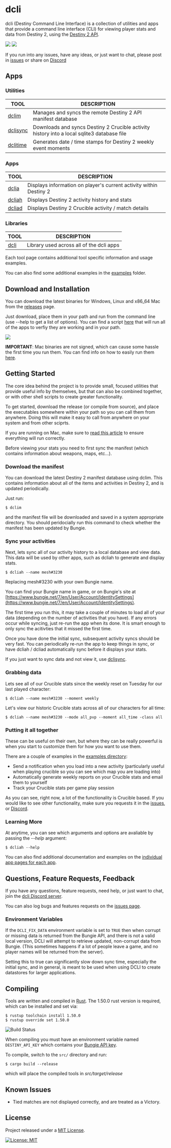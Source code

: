 # dcli

dcli (Destiny Command Line Interface) is a collection of utilities and apps that provide a command line interface (CLI) for viewing player stats and data from Destiny 2, using the [Destiny 2 API](https://github.com/Bungie-net/api).

[![](images/dcliah_x_sm.png)](images/dcliah.png)
[![](images/dcliad_x_sm.png)](images/dcliad.png)

If you run into any issues, have any ideas, or just want to chat, please post in [issues](https://github.com/mikechambers/dcli/issues) or share on [Discord](https://discord.gg/2Y8bV2Mq3p)

## Apps

### Utilities

| TOOL                                                                    | DESCRIPTION                                                                                |
| ----------------------------------------------------------------------- | ------------------------------------------------------------------------------------------ |
| [dclim](https://github.com/mikechambers/dcli/tree/main/src/dclim)       | Manages and syncs the remote Destiny 2 API manifest database                               |
| [dclisync](https://github.com/mikechambers/dcli/tree/main/src/dclisync) | Downloads and syncs Destiny 2 Crucible activity history into a local sqlite3 database file |
| [dclitime](https://github.com/mikechambers/dcli/tree/main/src/dclitime) | Generates date / time stamps for Destiny 2 weekly event moments                            |

### Apps

| TOOL                                                                | DESCRIPTION                                                        |
| ------------------------------------------------------------------- | ------------------------------------------------------------------ |
| [dclia](https://github.com/mikechambers/dcli/tree/main/src/dclia)   | Displays information on player's current activity within Destiny 2 |
| [dcliah](https://github.com/mikechambers/dcli/tree/main/src/dcliah) | Displays Destiny 2 activity history and stats                      |
| [dcliad](https://github.com/mikechambers/dcli/tree/main/src/dcliad) | Displays Destiny 2 Crucible activity / match details               |

### Libraries

| TOOL                                                            | DESCRIPTION                              |
| --------------------------------------------------------------- | ---------------------------------------- |
| [dcli](https://github.com/mikechambers/dcli/tree/main/src/dcli) | Library used across all of the dcli apps |

Each tool page contains additional tool specific information and usage examples.

You can also find some additional examples in the [examples](examples/) folder.

## Download and Installation

You can download the latest binaries for Windows, Linux and x86_64 Mac from the [releases](https://github.com/mikechambers/dcli/releases/latest) page.

Just download, place them in your path and run from the command line (use --help to get a list of options). You can find a script [here](https://github.com/mikechambers/dcli/blob/main/tests/) that will run all of the apps to verfiy they are working and in your path.

[![](https://img.shields.io/github/v/release/mikechambers/dcli?style=social)](https://github.com/mikechambers/dcli/releases/latest)

**IMPORTANT**: Mac binaries are not signed, which can cause some hassle the first time you run them. You can find info on how to easily run them [here](https://github.com/mikechambers/dcli/wiki/Running-dcli-tools-on-Mac-OS-X).

## Getting Started

The core idea behind the project is to provide small, focused utilities that provide useful info by themselves, but that can also be combined together, or with other shell scripts to create greater functionality.

To get started, download the release (or compile from source), and place the executables somewhere within your path so you can call them from anywhere. Doing this will make it easy to call from anywhere on your system and from other sciprts.

If you are running on Mac, make sure to [read this article](https://github.com/mikechambers/dcli/wiki/Running-dcli-tools-on-Mac-OS-X) to ensure everything will run correctly.

Before viewing your stats you need to first sync the manifest (which contains information about weapons, maps, etc...).

### Download the manifest

You can download the latest Destiny 2 manifest database using dclim. This contains information about all of the items and activities in Destiny 2, and is updated periodically.

Just run:

```
$ dclim
```

and the manifest file will be downloaded and saved in a system appropriate directory. You should peridocially run this command to check whether the manifest has been updated by Bungie.

### Sync your activities

Next, lets sync all of our activity history to a local database and view data. This data will be used by other apps, such as dcliah to generate and display stats.

```
$ dcliah --name mesh#3230
```

Replacing mesh#3230 with your own Bungie name.

You can find your Bungie name in game, or on Bungie's site at [https://www.bungie.net/7/en/User/Account/IdentitySettings](https://www.bungie.net/7/en/User/Account/IdentitySettings).

The first time you run this, it may take a couple of minutes to load all of your data (depending on the number of activities that you have). If any errors occur while syncing, just re-run the app when its done. It is smart enough to only sync the acitivties that it missed the first time.

Once you have done the initial sync, subsequent activity syncs should be very fast. You can periodically re-run the app to keep things in sync, or have dcliah / dcliad automatically sync before it displays your stats.

If you just want to sync data and not view it, use [dclisync](https://github.com/mikechambers/dcli/tree/main/src/dclisync).

### Grabbing data

Lets see all of our Crucible stats since the weekly reset on Tuesday for our last played character:

```
$ dcliah --name mesh#3230 --moment weekly
```

Let's view our historic Crucible stats across all of our characters for all time:

```
$ dcliah --name mesh#3230 --mode all_pvp --moment all_time -class all
```

### Putting it all together

These can be useful on their own, but where they can be really powerful is when you start to customize them for how you want to use them.

There are a couple of examples in the [examples directory](https://github.com/mikechambers/dcli/tree/main/examples):

- Send a notification when you load into a new activity (particularly useful when playing crucible so you can see which map you are loading into)
- Automatically generate weekly reports on your Crucible stats and email them to yourself
- Track your Crucible stats per game play session

As you can see, right now, a lot of the functionality is Crucible based. If you would like to see other functionality, make sure you requests it in the [issues](https://github.com/mikechambers/dcli/issues), or [Discord](https://discord.gg/2Y8bV2Mq3p).

### Learning More

At anytime, you can see which arguments and options are avaliable by passing the _--help_ argument:

```
$ dcliah --help
```

You can also find additional documentation and examples on the [individual app pages for each app](https://github.com/mikechambers/dcli).

## Questions, Feature Requests, Feedback

If you have any questions, feature requests, need help, or just want to chat, join the [dcli Discord server](https://discord.gg/2Y8bV2Mq3p).

You can also log bugs and features requests on the [issues page](https://github.com/mikechambers/dcli/issues).

### Environment Variables

If the `DCLI_FIX_DATA` environment variable is set to `TRUE` then when corrupt or missing data is returned from the Bungie API, and there is not a valid local version, DCLI will attempt to retrieve updated, non-corrupt data from Bungie. (This sometimes happens if a lot of people leave a game, and no player names will be returned from the server).

Setting this to true can significantly slow down sync time, especially the initial sync, and in general, is meant to be used when using DCLI to create datastores for larger applications.

## Compiling

Tools are written and compiled in [Rust](https://www.rust-lang.org/). The 1.50.0 rust version is required, which can be installed and set via:

```
$ rustup toolchain install 1.50.0
$ rustup override set 1.50.0
```

![Build Status](https://github.com/mikechambers/dcli/workflows/dcli/badge.svg)

When compiling you must have an environment variable named `DESTINY_API_KEY` which contains your [Bungie API key](https://www.bungie.net/en/Application).

To compile, switch to the `src/` directory and run:

```
$ cargo build --release
```

which will place the compiled tools in _src/target/release_

## Known Issues

- Tied matches are not displayed correctly, and are treated as a Victory.

## License

Project released under a [MIT License](LICENSE.md).

[![License: MIT](https://img.shields.io/badge/License-MIT-orange.svg)](LICENSE.md)
